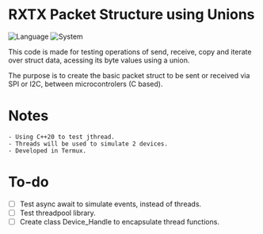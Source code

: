 # RXTX Packet Structure using Unions

![Language](https://img.shields.io/badge/Language-C++20-1AFFFF?style=for-the-badge&logo=cplusplus)                    ![System](https://img.shields.io/badge/System-Android_TERMUX-47D147?style=for-the-badge&logo=android)

This code is made for testing operations of send, receive, copy and iterate over struct data, acessing its byte values using a union.

The purpose is to create the basic packet struct to be sent or received via SPI or I2C, between microcontrolers (C based).

# Notes

	- Using C++20 to test jthread.
	- Threads will be used to simulate 2 devices.
	- Developed in Termux.

# To-do
- [ ] Test async await to simulate events, instead of threads. 
- [ ] Test threadpool library.
- [ ] Create class Device_Handle to encapsulate thread functions.

